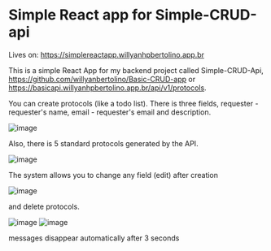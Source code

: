 # Simple React app for Simple-CRUD-api

Lives on: https://simplereactapp.willyanhpbertolino.app.br

This is a simple React App for my backend project called Simple-CRUD-Api, https://github.com/willyanbertolino/Basic-CRUD-app or https://basicapi.willyanhpbertolino.app.br/api/v1/protocols.

You can create protocols (like a todo list). There is three fields, requester - requester's name, email - requester's email and description. 

![image](https://user-images.githubusercontent.com/57110420/199092928-2bd477d4-64b7-48c9-ac38-603469ec9bab.png)

Also, there is 5 standard protocols generated by the API.

![image](https://user-images.githubusercontent.com/57110420/199093144-8df10bff-2967-49d7-937f-32ecad28fbcf.png)

The system allows you to change any field (edit) after creation 

![image](https://user-images.githubusercontent.com/57110420/199093573-dac255e8-5548-4baf-81e9-78e0ab57fbe8.png)

and delete protocols. 

![image](https://user-images.githubusercontent.com/57110420/199093231-b8b35199-1397-454a-99f9-dedc589c3c07.png)
![image](https://user-images.githubusercontent.com/57110420/199093909-74210ee4-47a3-4dfd-b3a9-a2b06acf7402.png)

messages disappear automatically after 3 seconds







